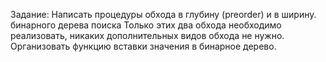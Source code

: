 Задание:
Написать процедуры обхода в глубину (preorder) и в ширину. бинарного дерева поиска Только этих два обхода необходимо реализовать, никаких дополнительных видов обхода не нужно.
Организовать функцию вставки значения в бинарное дерево.
